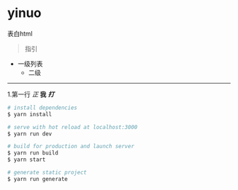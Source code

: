 # yinuo
表白html
> 指引
+ 一级列表 
   + 二级
---
1.第一行
*正*
**我**
***打***
``` bash
# install dependencies
$ yarn install

# serve with hot reload at localhost:3000
$ yarn run dev

# build for production and launch server
$ yarn run build
$ yarn start

# generate static project
$ yarn run generate
```
